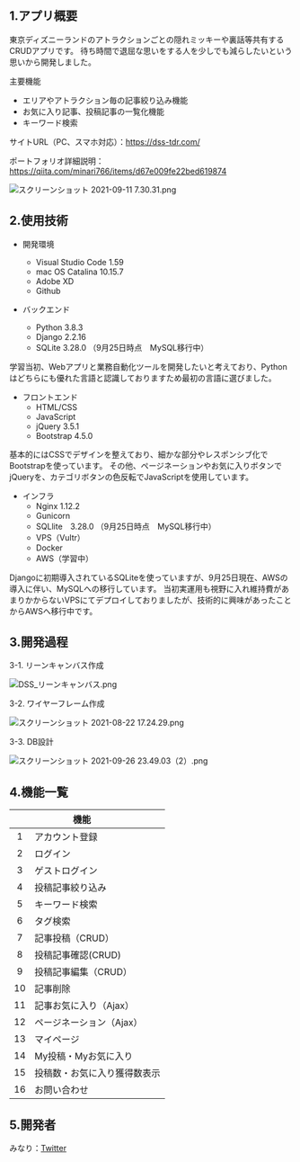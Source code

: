 ## 1.アプリ概要
東京ディズニーランドのアトラクションごとの隠れミッキーや裏話等共有するCRUDアプリです。
待ち時間で退屈な思いをする人を少しでも減らしたいという思いから開発しました。

主要機能
* エリアやアトラクション毎の記事絞り込み機能
* お気に入り記事、投稿記事の一覧化機能
* キーワード検索

サイトURL（PC、スマホ対応）：https://dss-tdr.com/

ポートフォリオ詳細説明：https://qiita.com/minari766/items/d67e009fe22bed619874

![スクリーンショット 2021-09-11 7.30.31.png](https://qiita-image-store.s3.ap-northeast-1.amazonaws.com/0/639072/5589137f-1064-d24f-cc0b-e886fc52d01d.png)

## 2.使用技術
* 開発環境
    * Visual Studio Code 1.59
    * mac OS Catalina 10.15.7
    * Adobe XD
    * Github
    
* バックエンド
    * Python 3.8.3
    * Django 2.2.16
    * SQLite 3.28.0 （9月25日時点　MySQL移行中）

学習当初、Webアプリと業務自動化ツールを開発したいと考えており、Pythonはどちらにも優れた言語と認識しておりますため最初の言語に選びました。

* フロントエンド
    * HTML/CSS
    * JavaScript 
    * jQuery 3.5.1
    * Bootstrap 4.5.0

基本的にはCSSでデザインを整えており、細かな部分やレスポンシブ化でBootstrapを使っています。
その他、ページネーションやお気に入りボタンでjQueryを、カテゴリボタンの色反転でJavaScriptを使用しています。

* インフラ
    * Nginx 1.12.2
    * Gunicorn
    * SQLlite　3.28.0 （9月25日時点　MySQL移行中）
    * VPS（Vultr）
    * Docker
    * AWS（学習中）

Djangoに初期導入されているSQLiteを使っていますが、9月25日現在、AWSの導入に伴い、MySQLへの移行しています。
当初実運用も視野に入れ維持費があまりかからないVPSにてデプロイしておりましたが、技術的に興味があったことからAWSへ移行中です。


## 3.開発過程
3-1. リーンキャンバス作成

![DSS_リーンキャンバス.png](https://qiita-image-store.s3.ap-northeast-1.amazonaws.com/0/639072/38dce75d-08dc-ca98-a376-b146dbae7c12.png)

3-2. ワイヤーフレーム作成

![スクリーンショット 2021-08-22 17.24.29.png](https://qiita-image-store.s3.ap-northeast-1.amazonaws.com/0/639072/99510ea5-c9d6-3eb9-a33f-047acb1444c4.png)

3-3. DB設計

![スクリーンショット 2021-09-26 23.49.03（2）.png](https://qiita-image-store.s3.ap-northeast-1.amazonaws.com/0/639072/51296d87-9451-1248-303f-c018a88f44f2.png)


## 4.機能一覧
|  | 　　　　 機能 |
|:-:|:-|
| 1| アカウント登録|
| 2| ログイン|
| 3| ゲストログイン|
| 4| 投稿記事絞り込み|
| 5| キーワード検索|
| 6| タグ検索|
| 7| 記事投稿（CRUD）|
| 8| 投稿記事確認(CRUD)|
| 9| 投稿記事編集（CRUD）|
| 10| 記事削除|
| 11|記事お気に入り（Ajax）|
| 12| ページネーション（Ajax）|
| 13| マイページ|
| 14| My投稿・Myお気に入り|
| 15| 投稿数・お気に入り獲得数表示|
| 16| お問い合わせ|


## 5.開発者
みなり：[Twitter](https://twitter.com/minari766)
